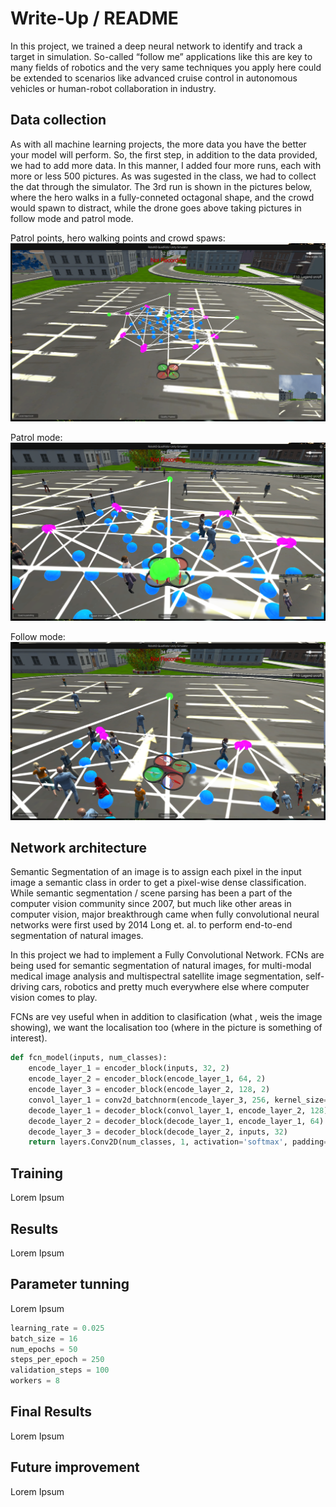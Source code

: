 # Write-Up / README

In this project, we trained a deep neural network to identify and track a target in simulation. So-called “follow me” applications like this are key to many fields of robotics and the very same techniques you apply here could be extended to scenarios like advanced cruise control in autonomous vehicles or human-robot collaboration in industry.


[image_1]: ./docs/misc/screen_1.png
[image_2]: ./docs/misc/screen_2.png
[image_3]: ./docs/misc/screen_3.png
[image_4]: ./docs/misc/screen_4.png
[image_5]: ./docs/misc/screen_5.png


## Data collection
As with all machine learning projects, the more data you have the better your model will perform. So, the first step, in addition to the data provided, we had to add more data. In this manner, I added four more runs, each with more or less 500 pictures. As was sugested in the class, we had to collect the dat through the simulator. The 3rd run is shown in the pictures below, where the hero walks in a fully-conneted octagonal shape, and the crowd would spawn to distract, while the drone goes above taking pictures in follow mode and patrol mode.

Patrol points, hero walking points and crowd spaws:
![alt text][image_1]

Patrol mode: 
![alt text][image_5]

Follow mode:
![alt text][image_4]


## Network architecture

Semantic Segmentation of an image is to assign each pixel in the input image a semantic class in order to get a pixel-wise dense classification. While semantic segmentation / scene parsing has been a part of the computer vision community since 2007, but much like other areas in computer vision, major breakthrough came when fully convolutional neural networks were first used by 2014 Long et. al. to perform end-to-end segmentation of natural images.

In this project we had to implement a Fully Convolutional Network. FCNs are being used for semantic segmentation of natural images, for multi-modal medical image analysis and multispectral satellite image segmentation, self-driving cars, robotics and pretty much everywhere else where computer vision comes to play.

FCNs are vey useful when in addition to clasification (what , weis the image showing), we want the localisation too (where in the picture is something of interest).

```python
def fcn_model(inputs, num_classes):
    encode_layer_1 = encoder_block(inputs, 32, 2)
    encode_layer_2 = encoder_block(encode_layer_1, 64, 2)
    encode_layer_3 = encoder_block(encode_layer_2, 128, 2)
    convol_layer_1 = conv2d_batchnorm(encode_layer_3, 256, kernel_size=1, strides=1)
    decode_layer_1 = decoder_block(convol_layer_1, encode_layer_2, 128)
    decode_layer_2 = decoder_block(decode_layer_1, encode_layer_1, 64)
    decode_layer_3 = decoder_block(decode_layer_2, inputs, 32)
    return layers.Conv2D(num_classes, 1, activation='softmax', padding='same')(decode_layer_3)
```

## Training

Lorem Ipsum

## Results

Lorem Ipsum

## Parameter tunning

Lorem Ipsum

```python
learning_rate = 0.025
batch_size = 16
num_epochs = 50
steps_per_epoch = 250
validation_steps = 100
workers = 8
```
## Final Results

Lorem Ipsum

## Future improvement

Lorem Ipsum